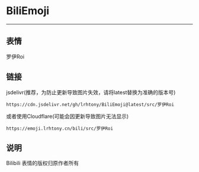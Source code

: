 # BiliEmoji
---
## 表情
罗伊Roi
## 链接
jsdelivr(推荐，为防止更新导致图片失效，请将latest替换为准确的版本号)
```
https://cdn.jsdelivr.net/gh/lrhtony/BiliEmoji@latest/src/罗伊Roi
```
或者使用Cloudflare(可能会因更新导致图片无法显示)
```
https://emoji.lrhtony.cn/bili/src/罗伊Roi
```
## 说明
Bilibili 表情的版权归原作者所有
